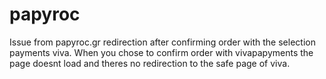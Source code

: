 # papyroc
Issue from papyroc.gr redirection after confirming order with the selection payments viva. When you chose to confirm order with vivapapyments the page doesnt load and theres no redirection to the safe page of viva.
